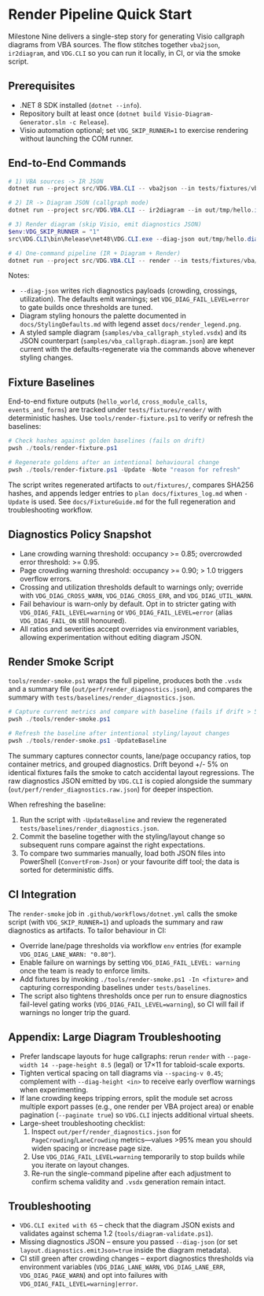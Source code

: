 # Render Pipeline Quick Start

Milestone Nine delivers a single-step story for generating Visio callgraph diagrams from VBA sources. The flow stitches together `vba2json`, `ir2diagram`, and `VDG.CLI` so you can run it locally, in CI, or via the smoke script.

## Prerequisites

- .NET 8 SDK installed (`dotnet --info`).
- Repository built at least once (`dotnet build Visio-Diagram-Generator.sln -c Release`).
- Visio automation optional; set `VDG_SKIP_RUNNER=1` to exercise rendering without launching the COM runner.

## End-to-End Commands

```powershell
# 1) VBA sources -> IR JSON
dotnet run --project src/VDG.VBA.CLI -- vba2json --in tests/fixtures/vba/hello_world --out out/tmp/hello.ir.json

# 2) IR -> Diagram JSON (callgraph mode)
dotnet run --project src/VDG.VBA.CLI -- ir2diagram --in out/tmp/hello.ir.json --out out/tmp/hello.diagram.json --mode callgraph

# 3) Render diagram (skip Visio, emit diagnostics JSON)
$env:VDG_SKIP_RUNNER = "1"
src\VDG.CLI\bin\Release\net48\VDG.CLI.exe --diag-json out/tmp/hello.diagnostics.json out/tmp/hello.diagram.json out/tmp/hello.vsdx

# 4) One-command pipeline (IR + Diagram + Render)
dotnet run --project src/VDG.VBA.CLI -- render --in tests/fixtures/vba/hello_world --out out/tmp/hello_full.vsdx --mode callgraph --diagram-json out/tmp/hello_full.diagram.json --diag-json out/tmp/hello_full.diagnostics.json
```

Notes:
- `--diag-json` writes rich diagnostics payloads (crowding, crossings, utilization). The defaults emit warnings; set `VDG_DIAG_FAIL_LEVEL=error` to gate builds once thresholds are tuned.
- Diagram styling honours the palette documented in `docs/StylingDefaults.md` with legend asset `docs/render_legend.png`.
- A styled sample diagram (`samples/vba_callgraph_styled.vsdx`) and its JSON counterpart (`samples/vba_callgraph.diagram.json`) are kept current with the defaults-regenerate via the commands above whenever styling changes.

## Fixture Baselines

End-to-end fixture outputs (`hello_world`, `cross_module_calls`, `events_and_forms`) are tracked under `tests/fixtures/render/` with deterministic hashes. Use `tools/render-fixture.ps1` to verify or refresh the baselines:

```powershell
# Check hashes against golden baselines (fails on drift)
pwsh ./tools/render-fixture.ps1

# Regenerate goldens after an intentional behavioural change
pwsh ./tools/render-fixture.ps1 -Update -Note "reason for refresh"
```

The script writes regenerated artifacts to `out/fixtures/`, compares SHA256 hashes, and appends ledger entries to `plan docs/fixtures_log.md` when `-Update` is used. See `docs/FixtureGuide.md` for the full regeneration and troubleshooting workflow.

## Diagnostics Policy Snapshot

- Lane crowding warning threshold: occupancy >= 0.85; overcrowded error threshold: >= 0.95.
- Page crowding warning threshold: occupancy >= 0.90; > 1.0 triggers overflow errors.
- Crossing and utilization thresholds default to warnings only; override with `VDG_DIAG_CROSS_WARN`, `VDG_DIAG_CROSS_ERR`, and `VDG_DIAG_UTIL_WARN`.
- Fail behaviour is warn-only by default. Opt in to stricter gating with `VDG_DIAG_FAIL_LEVEL=warning` or `VDG_DIAG_FAIL_LEVEL=error` (alias `VDG_DIAG_FAIL_ON` still honoured).
- All ratios and severities accept overrides via environment variables, allowing experimentation without editing diagram JSON.

## Render Smoke Script

`tools/render-smoke.ps1` wraps the full pipeline, produces both the `.vsdx` and a summary file (`out/perf/render_diagnostics.json`), and compares the summary with `tests/baselines/render_diagnostics.json`.

```powershell
# Capture current metrics and compare with baseline (fails if drift > 5%)
pwsh ./tools/render-smoke.ps1

# Refresh the baseline after intentional styling/layout changes
pwsh ./tools/render-smoke.ps1 -UpdateBaseline
```

The summary captures connector counts, lane/page occupancy ratios, top container metrics, and grouped diagnostics. Drift beyond +/- 5% on identical fixtures fails the smoke to catch accidental layout regressions. The raw diagnostics JSON emitted by `VDG.CLI` is copied alongside the summary (`out/perf/render_diagnostics.raw.json`) for deeper inspection.

When refreshing the baseline:
1. Run the script with `-UpdateBaseline` and review the regenerated `tests/baselines/render_diagnostics.json`.
2. Commit the baseline together with the styling/layout change so subsequent runs compare against the right expectations.
3. To compare two summaries manually, load both JSON files into PowerShell (`ConvertFrom-Json`) or your favourite diff tool; the data is sorted for deterministic diffs.

## CI Integration

The `render-smoke` job in `.github/workflows/dotnet.yml` calls the smoke script (with `VDG_SKIP_RUNNER=1`) and uploads the summary and raw diagnostics as artifacts. To tailor behaviour in CI:

- Override lane/page thresholds via workflow `env` entries (for example `VDG_DIAG_LANE_WARN: "0.80"`).
- Enable failure on warnings by setting `VDG_DIAG_FAIL_LEVEL: warning` once the team is ready to enforce limits.
- Add fixtures by invoking `./tools/render-smoke.ps1 -In <fixture>` and capturing corresponding baselines under `tests/baselines`.
- The script also tightens thresholds once per run to ensure diagnostics fail-level gating works (`VDG_DIAG_FAIL_LEVEL=warning`), so CI will fail if warnings no longer trip the guard.

## Appendix: Large Diagram Troubleshooting

- Prefer landscape layouts for huge callgraphs: rerun `render` with `--page-width 14 --page-height 8.5` (legal) or 17×11 for tabloid-scale exports.
- Tighten vertical spacing on tall diagrams via `--spacing-v 0.45`; complement with `--diag-height <in>` to receive early overflow warnings when experimenting.
- If lane crowding keeps tripping errors, split the module set across multiple export passes (e.g., one render per VBA project area) or enable pagination (`--paginate true`) so `VDG.CLI` injects additional virtual sheets.
- Large-sheet troubleshooting checklist:
  1. Inspect `out/perf/render_diagnostics.json` for `PageCrowding`/`LaneCrowding` metrics—values >95% mean you should widen spacing or increase page size.
  2. Use `VDG_DIAG_FAIL_LEVEL=warning` temporarily to stop builds while you iterate on layout changes.
  3. Re-run the single-command pipeline after each adjustment to confirm schema validity and `.vsdx` generation remain intact.

## Troubleshooting

- `VDG.CLI exited with 65` – check that the diagram JSON exists and validates against schema 1.2 (`tools/diagram-validate.ps1`).
- Missing diagnostics JSON – ensure you passed `--diag-json` (or set `layout.diagnostics.emitJson=true` inside the diagram metadata).
- CI still green after crowding changes – export diagnostics thresholds via environment variables (`VDG_DIAG_LANE_WARN`, `VDG_DIAG_LANE_ERR`, `VDG_DIAG_PAGE_WARN`) and opt into failures with `VDG_DIAG_FAIL_LEVEL=warning|error`.
